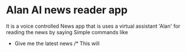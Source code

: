 # Alan AI news reader app

It is a voice controlled News app that is uses a virtual assistant 'Alan' for reading the news by saying Simple commands like 
* Give me the latest news /* This will
